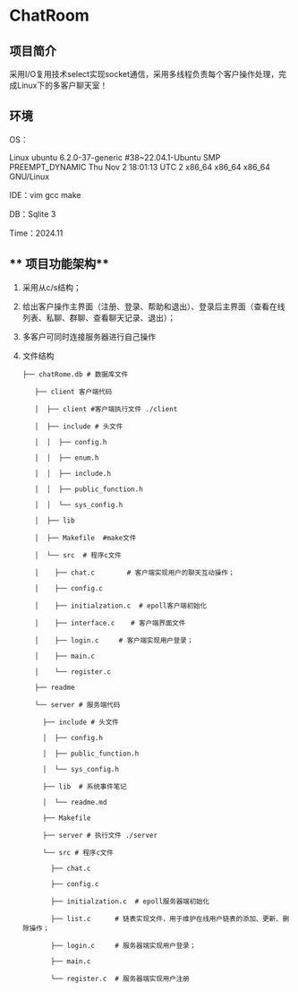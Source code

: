 # **ChatRoom**



## **项目简介**



采用I/O复用技术select实现socket通信，采用多线程负责每个客户操作处理，完成Linux下的多客户聊天室！



## **环境**

OS：

Linux ubuntu 6.2.0-37-generic #38~22.04.1-Ubuntu SMP PREEMPT_DYNAMIC Thu Nov  2 18:01:13 UTC 2 x86_64 x86_64 x86_64 GNU/Linux



IDE：vim gcc make



DB：Sqlite 3



Time：2024.11



## ** 项目功能架构**



1. 采用从c/s结构；

2. 给出客户操作主界面（注册、登录、帮助和退出）、登录后主界面（查看在线列表、私聊、群聊、查看聊天记录、退出）；

3. 多客户可同时连接服务器进行自己操作

4. 文件结构

   ```shell
   ├── chatRome.db # 数据库文件
   
      ├── client 客户端代码
   
      │  ├── client #客户端执行文件 ./client
   
      │  ├── include # 头文件
   
      │  │  ├── config.h 
   
      │  │  ├── enum.h
   
      │  │  ├── include.h
   
      │  │  ├── public_function.h
   
      │  │  └── sys_config.h
   
      │  ├── lib
   
      │  ├── Makefile  #make文件
   
      │  └── src  # 程序c文件
   
      │    ├── chat.c        # 客户端实现用户的聊天互动操作；
   
      │    ├── config.c
   
      │    ├── initialzation.c  # epoll客户端初始化
   
      │    ├── interface.c    # 客户端界面文件
   
      │    ├── login.c     # 客户端实现用户登录；
   
      │    ├── main.c
   
      │    └── register.c
   
      ├── readme
   
      └── server # 服务端代码
   
        ├── include # 头文件
   
        │  ├── config.h
   
        │  ├── public_function.h 
   
        │  └── sys_config.h
   
        ├── lib  # 系统事件笔记
   
        │  └── readme.md
   
        ├── Makefile
   
        ├── server # 执行文件 ./server
   
        └── src # 程序c文件
   
          ├── chat.c
   
          ├── config.c
   
          ├── initialzation.c  # epoll服务器端初始化
   
          ├── list.c      # 链表实现文件，用于维护在线用户链表的添加、更新、删除操作；
   
          ├── login.c     # 服务器端实现用户登录；
   
          ├── main.c
   
          └── register.c  # 服务器端实现用户注册
   ```

   


